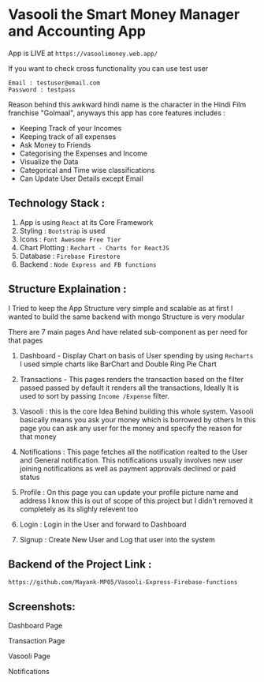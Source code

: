 # Vasooli the Smart Money Manager and Accounting App

App is LIVE at `https://vasoolimoney.web.app/`

If you want to check cross functionality you can use test user

```
Email : testuser@email.com
Password : testpass
```

Reason behind this awkward hindi name is the character in the Hindi Film franchise "Golmaal", anyways this app has core features includes :

- Keeping Track of your Incomes
- Keeping track of all expenses
- Ask Money to Friends
- Categorising the Expenses and Income
- Visualize the Data
- Categorical and Time wise classifications
- Can Update User Details except Email

## Technology Stack :

1. App is using `React` at its Core Framework
2. Styling : `Bootstrap` is used
3. Icons : `Font Awesome Free Tier`
4. Chart Plotting : `Rechart - Charts for ReactJS`
5. Database : `Firebase Firestore`
6. Backend : `Node Express and FB functions`

## Structure Explaination :

I Tried to keep the App Structure very simple and scalable as at first I wanted to build the same backend with mongo Structure is very modular

There are 7 main pages
And have related sub-component as per need for that pages

1. Dashboard - Display Chart on basis of User spending by using `Recharts` I used simple charts like BarChart and Double Ring Pie Chart

2. Transactions - This pages renders the transaction based on the filter passed passed by default it renders all the transactions, Ideally It is used to sort by passing `Income /Expense` filter.

3. Vasooli : this is the core Idea Behind building this whole system. Vasooli basically means you ask your money which is borrowed by others In this page you can ask any user for the money and specify the reason for that money

4. Notifications : This page fetches all the notification realted to the User and General notification. This notifications usually involves new user joining notifications as well as payment approvals declined or paid status

5. Profile : On this page you can update your profile picture name and address I know this is out of scope of this project but I didn't removed it completely as its slighly relevent too

6. Login : Login in the User and forward to Dashboard

7. Signup : Create New User and Log that user into the system

## Backend of the Project Link :

```
https://github.com/Mayank-MP05/Vasooli-Express-Firebase-functions
```

## Screenshots:

Dashboard Page

Transaction Page

Vasooli Page

Notifications
